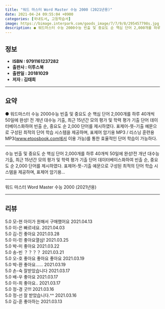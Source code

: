 ```yaml
---
title: "워드 마스터 Word Master 수능 2000 (2021년용)"
date: 2021-04-24 09:55:04 +0900
categories: [국내도서, 고등학습서]
image: https://bimage.interpark.com/goods_image/7/7/9/8/295457798s.jpg
description: ● 워드마스터 수능 2000수능 빈출 및 중요도 순 핵심 단어 2,000개를 하루 40개씩 50일에 완성! 전 개년 대수능 기출, 최근 15년간 모의 평가 및 학력 평가 기출 단어 데이터베이스화하여 빈출 순, 중요도 순 2,000 단어를 제시하였다. 표제어-뜻-기출 예문으로 구성된 최
---
```


## **정보**

- **ISBN : 9791161237282**
- **출판사 : 이투스북**
- **출판일 : 20181029**
- **저자 : 김태희**

------



## **요약**

●  워드마스터 수능 2000수능 빈출 및 중요도 순 핵심 단어 2,000개를 하루 40개씩 50일에 완성! 전 개년 대수능 기출, 최근 15년간 모의 평가 및 학력 평가 기출 단어 데이터베이스화하여 빈출 순, 중요도 순 2,000 단어를 제시하였다. 표제어-뜻-기출 예문으로 구성된 최적의 단어 학습 시스템을 제공하며, 표제어 암기용 MP3 / 리스닝 훈련용 MP3(www.etoosbook.com에서 이용 가능)를 통한 효율적인 단어 학습이 가능하다.

------

수능 빈출 및 중요도 순 핵심 단어 2,000개를 하루 40개씩 50일에 완성!전 개년 대수능 기출, 최근 15년간 모의 평가 및 학력 평가 기출 단어 데이터베이스화하여 빈출 순, 중요도 순 2,000 단어를 제시하였다. 표제어-뜻-기출 예문으로 구성된 최적의 단어 학습 시스템을 제공하며, 표제어 암기용... 

------


워드 마스터 Word Master 수능 2000 (2021년용) 

------


## **리뷰** 

5.0 모-현 아이가 원해서 구매했어요 2021.04.13 <br/>5.0 이-은 빠르네요. 2021.04.03 <br/>5.0 김-진 좋아요 2021.03.28 <br/>5.0 이-민 좋아요열심! 2021.03.25 <br/>5.0 박-미 좋아요 2021.03.22 <br/>5.0 송-빈 ？？？？ 2021.03.21 <br/>5.0 오-호 좋아요 좋아요 좋아요 2021.03.19 <br/>5.0 박-환 좋아요...... 2021.03.19 <br/>5.0 손-숙 잘받았습니다  2021.03.17 <br/>5.0 배-우 좋아요 2021.03.17 <br/>5.0 이-희 좋아요.. 2021.03.17 <br/>5.0 정-경 굿!!! 2021.03.16 <br/>5.0 정-선 잘 받았습니다.^^ 2021.03.16 <br/>5.0 김-훈 좋아하는  2021.03.13 <br/>